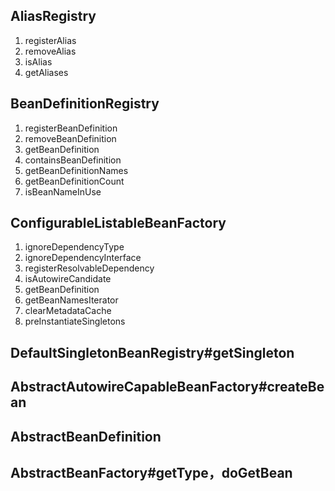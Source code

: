 ## AliasRegistry
1. registerAlias
2. removeAlias
3. isAlias
4. getAliases

## BeanDefinitionRegistry
1. registerBeanDefinition
2. removeBeanDefinition
3. getBeanDefinition
4. containsBeanDefinition
5. getBeanDefinitionNames
6. getBeanDefinitionCount
7. isBeanNameInUse

## ConfigurableListableBeanFactory
1. ignoreDependencyType
2. ignoreDependencyInterface
3. registerResolvableDependency
4. isAutowireCandidate
5. getBeanDefinition
6. getBeanNamesIterator
7. clearMetadataCache
8. preInstantiateSingletons


## DefaultSingletonBeanRegistry#getSingleton

## AbstractAutowireCapableBeanFactory#createBean

## AbstractBeanDefinition

## AbstractBeanFactory#getType，doGetBean






















